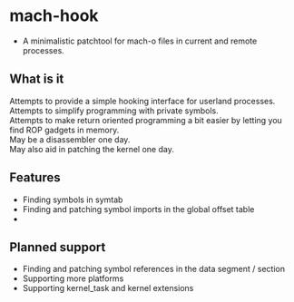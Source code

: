 # mach-hook
- A minimalistic patchtool for mach-o files in current and remote processes.  

## What is it
Attempts to provide a simple hooking interface for userland processes.  
Attempts to simplify programming with private symbols.  
Attempts to make return oriented programming a bit easier by letting you find ROP gadgets in memory.  
May be a disassembler one day.  
May also aid in patching the kernel one day.  


## Features
- Finding symbols in symtab
- Finding and patching symbol imports in the global offset table
- 

## Planned support
- Finding and patching symbol references in the data segment / section
- Supporting more platforms
- Supporting kernel_task and kernel extensions
